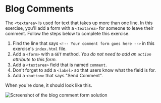 # Blog Comments

The `<textarea>` is used for text that takes up more than one line. In this exercise, you'll add a form with a `<textarea>` for someone to leave their comment. Follow the steps below to complete this exercise.

1. Find the line that says `<!-- Your comment form goes here -->` in this exercise's `index.html` file.
2. Add a `<form>` with a `GET` method. _You do not need to add an `action` attribute to this form._
3. Add a `<textarea>` field that is named `comment`.
4. Don't forget to add a `<label>` so that users know what the field is for.
5. Add a `<button>` that says "Send Comment".

When you're done, it should look like this.

![Screenshot of the blog comment form solution](/Exercises/html-css-git-exercises/images/23/solution.png)
